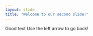 ```yaml
---
layout: slide
title: "Welcome to our second slide!"
---
```

Good text
Use the left arrow to go back!
